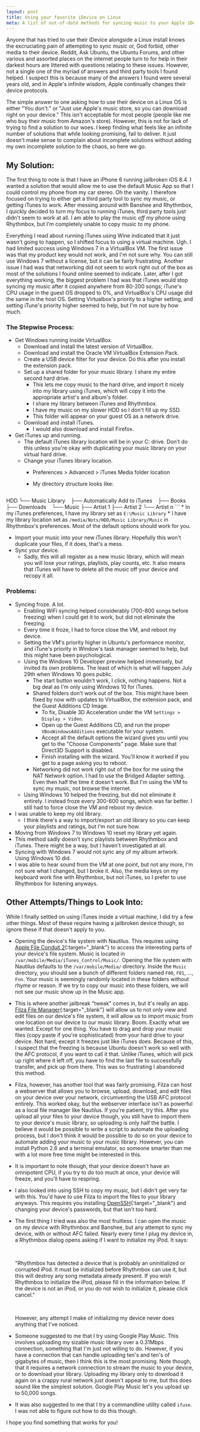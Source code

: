 ```yaml
---
layout: post
title: Using your favorite iDevice on Linux
meta: A list of out-of-date methods for syncing music to your Apple iDevice on Linux
---
```


Anyone that has tried to use their iDevice alongside a Linux install knows the excruciating pain of attempting to sync music or, God forbid, other media to their device. Reddit, Ask Ubuntu, the Ubuntu Forums, and other various and assorted places on the internet people turn to for help in their darkest hours are littered with questions relating to these issues. However, not a single one of the myriad of answers and third party tools I found helped. I suspect this is because many of the answers I found were several years old, and in Apple's infinite wisdom, Apple continually changes their device protocols.

The simple answer to one asking how to use their device on a Linux OS is either "You don't." or "Just use Apple's music store, so you can download right on your device." This isn't acceptable for most people (people like me who buy their music from Amazon's store). However, this is not for lack of trying to find a solution to our woes. I keep finding what feels like an infinite number of solutions that while looking promising, fail to deliver. It just doesn't make sense to complain about incomplete solutions without adding my own incomplete solution to the chaos, so here we go.

## My Solution:

The first thing to note is that I have an iPhone 6 running jailbroken iOS 8.4. I wanted a solution that would allow me to use the default Music App so that I could control my phone from my car stereo. Oh the vanity. I therefore focused on trying to either get a third party tool to sync my music, or getting iTunes to work. After messing around with Banshee and Rhythmbox, I quickly decided to turn my focus to running iTunes, third party tools just didn't seem to work at all. I am able to play the music *off* my phone using Rhythmbox, but I'm completely unable to copy music *to* my phone.

Everything I read about running iTunes using Wine indicated that it just wasn't going to happen, so I shifted focus to using a virtual machine. Ugh. I had limited success using Windows 7 in a VirtualBox VM. The first issue was that my product key would not work, and I'm not sure why. You can still use Windows 7 without a license, but it can be fairly frustrating. Another issue I had was that networking did not seem to work right out of the box as most of the solutions I found online seemed to indicate. Later, after I got everything working, the biggest problem I had was that iTunes would stop syncing my music after it copied anywhere from 80-200 songs; iTune's CPU usage in the guest OS dropped to 0%, and VirtualBox's CPU usage did the same in the host OS. Setting Virtualbox's priority to a higher setting, and setting iTune's priority higher seemed to help, but I'm not sure by how much.

### The Stepwise Process:

* Get Windows running inside VirtualBox.
  * Download and install the latest version of VirtualBox.
  * Download and install the Oracle VM VirtualBox Extension Pack.
  * Create a USB device filter for your device. Do this after you install the extension pack.
  * Set up a shared folder for your music library. I share my entire second hard drive.
    * This lets me copy music to the hard drive, and import it nicely into my library using iTunes, which will copy it into the appropriate artist's and album's folder.
    * I share my library between iTunes and Rhythmbox.
    * I have my music on my slower HDD so I don't fill up my SSD.
    * This folder will appear on your guest OS as a network drive.
  * Download and install iTunes.
    * I would also download and install Firefox.
* Get iTunes up and running.
  * The default iTunes library location will be in your C: drive. Don't do this unless you're okay with duplicating your music library on your virtual hard drive.
  * Change your iTunes library location.
    * Preferences > Advanced > iTunes Media folder location
    * My directory structure looks like:

      ```
HDD
└── Music Library
    ├── Automatically Add to iTunes
    ├── Books
    ├── Downloads
    └── Music
                ├── Artist 1
                ├── Artist 2
                └── Artist n
    ```
    * In my iTunes preferences, I have my library set as `E:\Music Library`
    * I have my library location set as `/media/Nots/HDD/Music Library/Music` in Rhythmbox's preferences. Most of the default options should work for you.
  * Import your music into your new iTunes library. Hopefully this won't duplicate your files, if it does, that's a mess.
* Sync your device.
  * Sadly, this will all register as a new music library, which will mean you will lose your ratings, playlists, play counts, etc. It also means that iTunes will have to delete all the music off your device and recopy it all.

### Problems:

* Syncing froze. A lot.
  * Enabling WiFi syncing helped considerably (700-800 songs before freezing) when I could get it to work, but did not eliminate the freezing.
  * Every time it froze, I had to force close the VM, and reboot my device.
  * Setting the VM's priority higher in Ubuntu's performance monitor, and iTune's priority in Window's task manager seemed to help, but this might have been psychological.
  * Using the Windows 10 Developer preview helped immensely, but invited its own problems. The least of which is what will happen July 29th when Windows 10 goes public.
    * The start button wouldn't work, I click, nothing happens. Not a big deal as I'm only using Windows 10 for iTunes.
    * Shared folders don't work out of the box. This might have been fixed by now with updates to VirtualBox, the extension pack, and the Guest Additions CD Image.
      * To fix, Disable 3D Acceleration under the VM `Settings > Display > Video`.
      * Open up the Guest Additions CD, and run the proper `VBoxWindowsAdditions` executable for your system.
      * Accept all the default options the wizard gives you until you get to the "Choose Components" page. Make sure that Direct3D Support is disabled.
      * Finish installing with the wizard. You'll know it worked if you get to a page asking you to reboot.
    * Networking did not work right out of the box for me using the NAT Network option. I had to use the Bridged Adapter setting. Even then half the time it doesn't work. But I'm using the VM to sync my music, not browse the internet.
  * Using Windows 10 helped the freezing, but did not eliminate it entirely. I instead froze every 300-600 songs, which was far better. I still had to force close the VM and reboot my device.
* I was unable to keep my old library.
  * I think there's a way to import/export an old library so you can keep your playlists and ratings, but I'm not sure how.
* Moving from Windows 7 to Windows 10 reset my library yet again.
* This method sadly doesn't sync playlists between Rhythmbox and iTunes. There might be a way, but I haven't investigated at all.
* Syncing with Windows 7 would not sync any of my album artwork. Using Windows 10 did.
* I was able to hear sound from the VM at one point, but not any more, I'm not sure what I changed, but I broke it. Also, the media keys on my keyboard work fine with Rhythmbox, but not iTunes, so I prefer to use Rhythmbox for listening anyways.

## Other Attempts/Things to Look Into:

While I finally settled on using iTunes inside a virtual machine, I did try a few other things. Most of these require having a jailbroken device though, so ignore these if that doesn't apply to you.

* Opening the device's file system with Nautilus. This requires using [Apple File Conduit 2](https://cydia.saurik.com/info/com.saurik.afc2d/){:target="_blank"} to access the interesting parts of your device's file system. Music is located in `/var/mobile/Media/iTunes_Control/Music/`. Opening the file system with Nautilus defaults to the `/var/mobile/Media/` directory. Inside the `Music` directory, you should see a bunch of different folders named `F00`, `F01`, ..., `Fnn`. Your music is seemingly randomly located in these folders without rhyme or reason. If we try to copy our music into these folders, we will not see our music show up in the Music app.

* This is where another jailbreak "tweak" comes in, but it's really an app. [Filza File Manager](http://moreinfo.thebigboss.org/moreinfo/depiction.php?file=filzafilemanagerDp){:target="_blank"} will allow us to not only view and edit files on our device's file system, it will allow us to import music from one location on our device to our music library. Boom. Exactly what we wanted. Except for one thing. You have to drag and drop your music files (copy paste if you're sophisticated) from your hard drive to your device. Not hard, except it freezes just like iTunes does. Because of this, I suspect that the freezing is because Ubuntu doesn't work so well with the AFC protocol, if you want to call it that. Unlike iTunes, which will pick up right where it left off, you have to find the last file to successfully transfer, and pick up from there. This was so frustrating I abandoned this method.

* Filza, however, has another tool that was fairly promising. Filza can host a webserver that allows you to browse, upload, download, and edit files on your device over your network, circumventing the USB AFC protocol entirely. This worked okay, but the webserver interface isn't as powerful as a local file manager like Nautilus. If you're patient, try this. After you upload all your files to your device though, you still have to import them to your device's music library, so uploading is only half the battle. I believe it would be possible to write a script to automate the uploading process, but I don't think it would be possible to do so on your device to automate adding your music to your music library. However, you can install Python 2.6 and a terminal emulator, so someone smarter than me with a lot more free time might be interested in this.

* It is important to note though, that your device doesn't have an omnipotent CPU, if you try to do too much at once, your device will freeze, and you'll have to respring.

* I also looked into using SSH to copy my music, but I didn't get very far with this. You'd have to use Filza to import the files to your library anyways. This requires you installing [OpenSSH](https://cydia.saurik.com/openssh.html){:target="_blank"} and changing your device's passwords, but that isn't too hard.

* The first thing I tried was also the most fruitless. I can open the music on my device with Rhythmbox and Banshee, but any attempt to sync my device, with or without AFC failed. Nearly every time I plug my device in, a Rhythmbox dialog opens asking if I want to initialize my iPod. It says:

  <br/>

  "Rhythmbox has detected a device that is probably an uninitialized or corrupted iPod. It must be initialized before Rhythmbox can use it, but this will destroy any song metadata already present. If you wish Rhythmbox to initialize the iPod, please fill in the information below. If the device is not an iPod, or you do not wish to initialize it, please click cancel."

  <br/>

  However, any attempt I make of initializing my device never does anything that I've noticed.

* Someone suggested to me that I try using Google Play Music. This involves uploading my sizable music library over a 0.31Mbps connection, something that I'm just not willing to do. However, if you have a connection that can handle uploading ten's and ten's of gigabytes of music, then I think this is the most promising. Note though, that it requires a network connection to stream the music to your device, or to download your library. Uploading my library only to download it again on a crappy rural network just doesn't appeal to me, but this does sound like the simplest solution. Google Play Music let's you upload up to 50,000 songs.

* It was also suggested to me that I try a commandline utility called `ifuse`. I was not able to figure out how to do this though.

I hope you find something that works for you!
